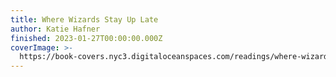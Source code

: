 ```yaml
---
title: Where Wizards Stay Up Late
author: Katie Hafner
finished: 2023-01-27T00:00:00.000Z
coverImage: >-
  https://book-covers.nyc3.digitaloceanspaces.com/readings/where-wizards-stay-up-late-01.jpg
---
```

